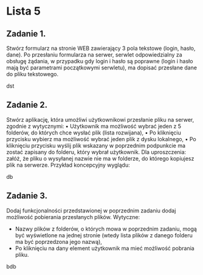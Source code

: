# Lista 5

## Zadanie 1.
Stwórz formularz na stronie WEB zawierający 3 pola tekstowe (login, hasło, dane). Po przesłaniu formularza na serwer, serwlet odpowiedzialny za obsługę żądania, w przypadku gdy login i hasło są poprawne (login i hasło mają być parametrami początkowymi serwletu), ma dopisać przesłane dane do pliku tekstowego. 

dst

## Zadanie 2.
Stwórz aplikację, która umożliwi użytkownikowi przesłanie pliku na serwer, zgodnie z wytycznymi:
    • Użytkownik ma możliwość wybrać jeden z 5 folderów, do których chce wysłać plik (lista rozwijana),
    • Po kliknięciu przycisku wybierz ma możliwość wybrać jeden plik z dysku lokalnego,
    • Po kliknięciu przycisku wyślij plik wskazany w poprzednim podpunkcie ma zostać zapisany do folderu,     który wybrał użytkownik.
Dla uproszczenia:
załóż, że pliku o wysyłanej nazwie nie ma w folderze, do którego kopiujesz plik na serwerze.
Przykład koncepcyjny wyglądu:

db

## Zadanie 3.
Dodaj funkcjonalności przedstawionej w poprzednim zadaniu dodaj możliwość pobierania przesłanych plików. 
Wytyczne:
- Nazwy plików z folderów, o których mowa w poprzednim zadaniu, mogą być wyświetlone na jednej stronie (wtedy lista plików z danego folderu ma być poprzedzona jego nazwą),
- Po kliknięciu na dany element użytkownik ma mieć możliwość pobrania pliku.

bdb
